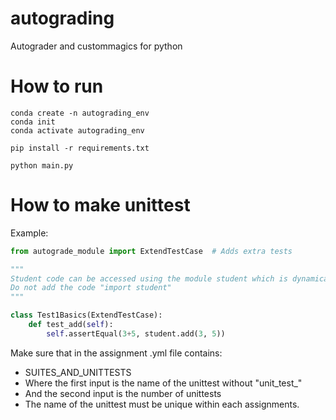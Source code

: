 # autograding
Autograder and custommagics for python

# How to run
```
conda create -n autograding_env
conda init
conda activate autograding_env

pip install -r requirements.txt

python main.py
```

# How to make unittest

Example:

```python
from autograde_module import ExtendTestCase  # Adds extra tests

"""
Student code can be accessed using the module student which is dynamically import by the autograder.
Do not add the code "import student"
"""

class Test1Basics(ExtendTestCase):
    def test_add(self):
        self.assertEqual(3+5, student.add(3, 5))
```

Make sure that in the assignment .yml file contains:
 - SUITES_AND_UNITTESTS
 - Where the first input is the name of the unittest without "unit_test_"
 - And the second input is the number of unittests
 - The name of the unittest must be unique within each assignments.